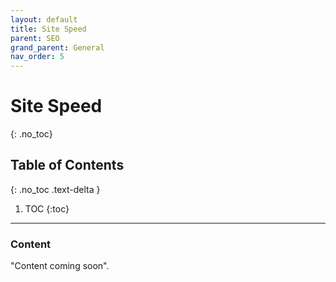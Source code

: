 ```yaml
---
layout: default
title: Site Speed
parent: SEO
grand_parent: General
nav_order: 5
---
```


# Site Speed
{: .no_toc}

## Table of Contents
{: .no_toc .text-delta }

1. TOC
{:toc}
---

### Content
"Content coming soon".